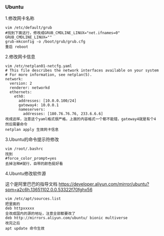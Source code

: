 ### Ubuntu

1.修改网卡名称

```
vim /etc/default/grub
#找到下面这行，修改成GRUB_CMDLINE_LINUX="net.ifnames=0"
GRUB_CMDLINE_LINUX=""
grub-mkconfig -o /boot/grub/grub.cfg
重启 reboot
```

2.修改网卡信息

```
vim /etc/netplan01-netcfg.yaml
# This file describes the network interfaces available on your system
# For more information, see netplan(5).
network:
  version: 2
  renderer: networkd
  ethernets:
    eth0:
      addresses: [10.0.0.100/24]
      gateway4: 10.0.0.1
      nameservers:
        addresses: [180.76.76.76, 233.6.6.6]
改成这样，注意这个yaml格式很严格，上面的内容格式一个都不能错，gateway4就是有个4
然后需要命令
netplan apply 生效网卡信息
```

3.Ubuntu的命令提示符修改

```
vim /root/.bashrc
找到
#force_color_prompt=yes
去掉注释#就行，自带的颜色挺好看
```

4.Ubuntu修改软件源

这个是阿里巴巴的指导文档
https://developer.aliyun.com/mirror/ubuntu?spm=a2c6h.13651102.0.0.53322f70fghx56

```
vim /etc/apt/sources.list
把里面的
deb httpxxxxx
全改成国内的源的地址，注意全部都要改了
deb http://mirrors.aliyun.com/ubuntu/ bionic multiverse
改完之后
apt update 命令生效
```


